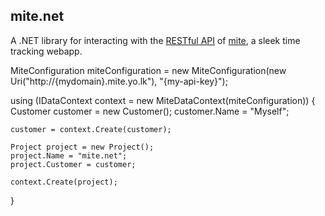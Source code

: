 ## mite.net

A .NET library for interacting with the [RESTful API](http://mite.yo.lk/en/api) of [mite](http://mite.yo.lk/en), a sleek time tracking webapp.

  MiteConfiguration miteConfiguration = new MiteConfiguration(new Uri("http://{mydomain}.mite.yo.lk"), "{my-api-key}");
  
  using (IDataContext context = new MiteDataContext(miteConfiguration))
  {
    Customer customer = new Customer();
    customer.Name = "Myself";

    customer = context.Create(customer);

    Project project = new Project();
    project.Name = "mite.net";
    project.Customer = customer;
    
    context.Create(project);
  }